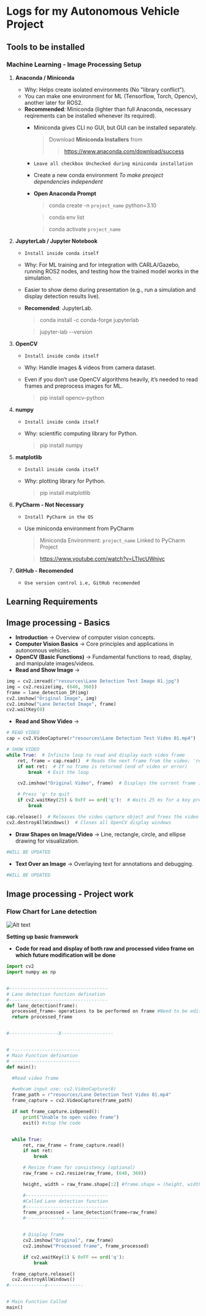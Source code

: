 # Logs for my Autonomous Vehicle Project

## Tools to be installed

### Machine Learning - Image Processing Setup

1. **Anaconda / Miniconda**
   - Why: Helps create isolated environments (No "library conflict").
   - You can make one environment for ML (Tensorflow, Torch, Opencv), another later for ROS2.
   - **Recommended**: Miniconda (lighter than full Anaconda, necessary reqirements can be installed whenever its required).
      - Miniconda gives CLI no GUI, but GUI can be installed separately.
        > Download **Miniconda Installers** from 
        >> https://www.anaconda.com/download/success

      - `Leave all checkbox Unchecked during miniconda installation`


     - Create a new conda environment *To make preoject dependencies independent*
     - **Open Anaconda Prompt**
       > conda create -n `project_name` python=3.10

       > conda env list

       > conda activate `project_name`

   
2. **JupyterLab / Jupyter Notebook**
   - `Install inside conda itself`
   - Why: For ML training and for integration with CARLA/Gazebo, running ROS2 nodes, and testing how the trained model works in the simulation.
   - Easier to show demo during presentation (e.g., run a simulation and display detection results live).
   - **Recomended**: JupyterLab.
         
      > conda install -c conda-forge jupyterlab

      > jupyter-lab --version


3. **OpenCV**
   - `Install inside conda itself`
   - Why: Handle images & videos from camera dataset.
   - Even if you don’t use OpenCV algorithms heavily, it’s needed to read frames and preprocess images for ML. 

      > pip install opencv-python

4. **numpy**
   - `Install inside conda itself`
   - Why: scientific computing library for Python.

      > pip install numpy

4. **matplotlib**
   - `Install inside conda itself`
   - Why: plotting library for Python.

      > pip install matplotlib

6. **PyCharm - Not Necessary**
   - `Install PyCharm in the OS`

   - Use miniconda environment from PyCharm

     > Miniconda Environment: `project_name` Linked to PyCharm Project

      > https://www.youtube.com/watch?v=LTlvcUWnjvc

7. **GitHub - Recomended**
   - `Use version control i.e, GitHub recomended`



## Learning Requirements

## Image processing - Basics

- **Introduction** -> Overview of computer vision concepts.
- **Computer Vision Basics** -> Core principles and applications in autonomous vehicles.
- **OpenCV (Basic Functions)** -> Fundamental functions to read, display, and manipulate images/videos.
- **Read and Show Image** -> 
```python
img = cv2.imread(r"resources\Lane Detection Test Image 01.jpg")
img = cv2.resize(img, (640, 360))
frame = lane_detection_IP(img)
cv2.imshow("Original Image", img)
cv2.imshow("Lane Detected Image", frame)
cv2.waitKey(0)
```
- **Read and Show Video** -> 
```python
# READ VIDEO
cap = cv2.VideoCapture(r"resources\Lane Detection Test Video 01.mp4")  # Opens video file, creates VideoCapture object

# SHOW VIDEO
while True:  # Infinite loop to read and display each video frame
    ret, frame = cap.read()  # Reads the next frame from the video; 'ret' is True if reading is successful, and 'frame' is the image data
    if not ret:  # If no frame is returned (end of video or error)
        break  # Exit the loop

    cv2.imshow("Original Video", frame)  # Displays the current frame in a window titled "Original Video"

    # Press 'q' to quit
    if cv2.waitKey(25) & 0xFF == ord('q'):  # Waits 25 ms for a key press; if 'q' is pressed, exit the loop
        break

cap.release()  # Releases the video capture object and frees the video file or camera
cv2.destroyAllWindows()  # Closes all OpenCV display windows
```

- **Draw Shapes on Image/Video** -> Line, rectangle, circle, and ellipse drawing for visualization.
```python
#WILL BE UPDATED
```
- **Text Over an Image** -> Overlaying text for annotations and debugging.
```python
#WILL BE UPDATED
```
## Image processing - Project work


### Flow Chart for Lane detection
  ![Alt text](./programs\resources\lanedetection.png)

  **Setting up basic framework**
  - **Code for read and display of both raw and processed video frame on which future modification will be done**
  ```python
  import cv2
import numpy as np


#------------------------------------
# Lane detection function defination
#------------------------------------
def lane_detection(frame):
    processed_frame= operations to be performed on frame #Need to be edited
    return processed_frame


#------------------X-------------------


# -------------------------
# Main Function defination
# -------------------------
def main():

    #Read video frame

    #webcam input use: cv2.VideoCapture(0)
    frame_path = r"resources/Lane Detection Test Video 01.mp4"
    frame_capture = cv2.VideoCapture(frame_path)

    if not frame_capture.isOpened():
        print("Unable to open video frame")
        exit() #stop the code


    while True:
        ret, raw_frame = frame_capture.read()
        if not ret:
            break

        # Resize frame for consistency (optional)
        raw_frame = cv2.resize(raw_frame, (640, 360))

        height, width = raw_frame.shape[:2] #frame.shape = (height, width, channel)

        #------------------------------
        #Called Lane detection function
        #------------------------------
        frame_processed = lane_detection(frame=raw_frame)
        #-------------x----------------


        # Display frame
        cv2.imshow("Original", raw_frame)
        cv2.imshow("Processed frame", frame_processed)

        if cv2.waitKey(1) & 0xFF == ord('q'):
            break

    frame_capture.release()
    cv2.destroyAllWindows()
#-------------x-------------


# Main Function Called
main()
  ```
